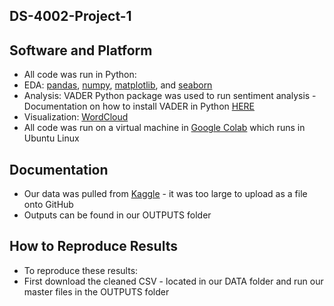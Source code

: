 ## DS-4002-Project-1

## Software and Platform 

* All code was run in Python:
* EDA: [pandas](https://pypi.org/project/pandas/), [numpy](https://pypi.org/project/numpy/), [matplotlib](https://pypi.org/project/matplotlib/), and [seaborn](https://pypi.org/project/seaborn/)
* Analysis: VADER Python package was used to run sentiment analysis - Documentation on how to install VADER in Python [HERE](https://pypi.org/project/vaderSentiment/)
* Visualization: [WordCloud](https://pypi.org/project/wordcloud/)
* All code was run on a virtual machine in [Google Colab](https://colab.research.google.com/) which runs in Ubuntu Linux

## Documentation 
* Our data was pulled from [Kaggle](https://www.kaggle.com/datasets/manchunhui/us-election-2020-tweets/code) - it was too large to upload as a file onto GitHub
* Outputs can be found in our OUTPUTS folder

## How to Reproduce Results 
* To reproduce these results:
* First download the cleaned CSV - located in our DATA folder and run our master files in the OUTPUTS folder 
